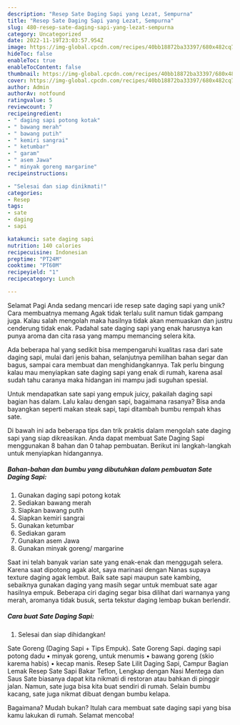 ```yaml
---
description: "Resep Sate Daging Sapi yang Lezat, Sempurna"
title: "Resep Sate Daging Sapi yang Lezat, Sempurna"
slug: 480-resep-sate-daging-sapi-yang-lezat-sempurna
category: Uncategorized
date: 2022-11-19T23:03:57.954Z
image: https://img-global.cpcdn.com/recipes/40bb18872ba33397/680x482cq70/sate-daging-sapi-foto-resep-utama.jpg
hideToc: false
enableToc: true
enableTocContent: false
thumbnail: https://img-global.cpcdn.com/recipes/40bb18872ba33397/680x482cq70/sate-daging-sapi-foto-resep-utama.jpg
cover: https://img-global.cpcdn.com/recipes/40bb18872ba33397/680x482cq70/sate-daging-sapi-foto-resep-utama.jpg
author: Admin
authorAv: notfound
ratingvalue: 5
reviewcount: 7
recipeingredient:
- " daging sapi potong kotak"
- " bawang merah"
- " bawang putih"
- " kemiri sangrai"
- " ketumbar"
- " garam"
- " asem Jawa"
- " minyak goreng margarine"
recipeinstructions:

- "Selesai dan siap dinikmati!"
categories:
- Resep
tags:
- sate
- daging
- sapi

katakunci: sate daging sapi 
nutrition: 140 calories
recipecuisine: Indonesian
preptime: "PT24M"
cooktime: "PT60M"
recipeyield: "1"
recipecategory: Lunch

---
```



Selamat Pagi Anda sedang mencari ide resep sate daging sapi yang unik? Cara membuatnya memang Agak tidak terlalu sulit namun tidak gampang juga. Kalau salah mengolah maka hasilnya tidak akan memuaskan dan justru cenderung tidak enak. Padahal sate daging sapi yang enak harusnya kan punya aroma dan cita rasa yang mampu memancing selera kita.


Ada beberapa hal yang sedikit bisa mempengaruhi kualitas rasa dari sate daging sapi, mulai dari jenis bahan, selanjutnya pemilihan bahan segar dan bagus, sampai cara membuat dan menghidangkannya. Tak perlu bingung kalau mau menyiapkan sate daging sapi yang enak di rumah, karena asal sudah tahu caranya maka hidangan ini mampu jadi suguhan spesial.

Untuk mendapatkan sate sapi yang empuk juicy, pakailah daging sapi bagian has dalam. Lalu kalau dengan sapi, bagaimana rasanya? Bisa anda bayangkan seperti makan steak sapi, tapi ditambah bumbu rempah khas sate.


Di bawah ini ada beberapa tips dan trik praktis dalam mengolah sate daging sapi yang siap dikreasikan. Anda dapat membuat Sate Daging Sapi menggunakan 8 bahan dan 0 tahap pembuatan. Berikut ini langkah-langkah untuk menyiapkan hidangannya.

<!--inarticleads1-->

##### Bahan-bahan dan bumbu yang dibutuhkan dalam pembuatan Sate Daging Sapi:

1. Gunakan  daging sapi potong kotak
1. Sediakan  bawang merah
1. Siapkan  bawang putih
1. Siapkan  kemiri sangrai
1. Gunakan  ketumbar
1. Sediakan  garam
1. Gunakan  asem Jawa
1. Gunakan  minyak goreng/ margarine


Saat ini telah banyak varian sate yang enak-enak dan menggugah selera. Karena saat dipotong agak alot, saya marinasi dengan Nanas supaya texture daging agak lembut. Baik sate sapi maupun sate kambing, sebaiknya gunakan daging yang masih segar untuk membuat sate agar hasilnya empuk. Beberapa ciri daging segar bisa dilihat dari warnanya yang merah, aromanya tidak busuk, serta tekstur daging lembap bukan berlendir. 

<!--inarticleads2-->

##### Cara buat Sate Daging Sapi:


1. Selesai dan siap dihidangkan!

Sate Goreng (Daging Sapi + Tips Empuk). Sate Goreng Sapi. daging sapi potong dadu • minyak goreng, untuk menumis • bawang goreng (skio karema habis) • kecap manis. Resep Sate Lilit Daging Sapi, Campur Bagian Lemak Resep Sate Sapi Bakar Teflon, Lengkap dengan Nasi Mentega dan Saus Sate biasanya dapat kita nikmati di restoran atau bahkan di pinggir jalan. Namun, sate juga bisa kita buat sendiri di rumah. Selain bumbu kacang, sate juga nikmat dibuat dengan bumbu kelapa. 

Bagaimana? Mudah bukan? Itulah cara membuat sate daging sapi yang bisa kamu lakukan di rumah. Selamat mencoba!
